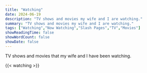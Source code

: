 ```yaml
---
title: "Watching"
date: 2024-06-19
description: "TV shows and movies my wife and I are watching."
summary: "TV shows and movies my wife and I are watching."
tags: ["Watching","Now Watching","Slash Pages","TV","Movies"]
showReadingTime: false
showWordCount: false
showDate: false
---
```


TV shows and movies that my wife and I have been watching.


{{< watching >}}